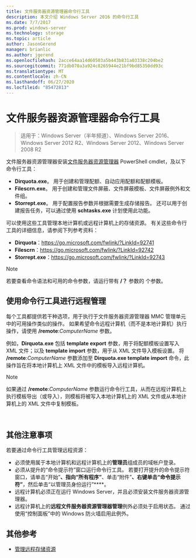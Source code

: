 ```yaml
---
title: 文件服务器资源管理器命令行工具
description: 本文介绍 Windows Server 2016 的命令行工具
ms.date: 7/7/2017
ms.prod: windows-server
ms.technology: storage
ms.topic: article
author: JasonGerend
manager: brianlic
ms.author: jgerend
ms.openlocfilehash: 2acce64aa14d60503a5b443b831a03338c204be2
ms.sourcegitcommit: 771db070a3a924c8265944e21bf9bd85350dd93c
ms.translationtype: MT
ms.contentlocale: zh-CN
ms.lasthandoff: 06/27/2020
ms.locfileid: "85472813"
---
```

# <a name="file-server-resource-manager-command-line-tools"></a>文件服务器资源管理器命令行工具

> 适用于：Windows Server（半年频道）、Windows Server 2016、Windows Server 2012 R2、Windows Server 2012、Windows Server 2008 R2

文件服务器资源管理器安装[文件服务器资源管理器](https://technet.microsoft.com/itpro/powershell/windows/fileserverresourcemanager/fileserverresourcemanager) PowerShell cmdlet，及以下命令行工具：

-   **Dirquota.exe**。 用于创建和管理配额、自动应用配额和配额模板。
-   **Filescrn.exe**。 用于创建和管理文件屏蔽、文件屏蔽模板、文件屏蔽例外和文件组。
-   **Storrept.exe**。 用于配置报告参数并根据需要生成存储报告。 还可以用于创建报告任务，可以通过使用 **schtasks.exe** 计划使用此功能。

可以使用这些工具管理本地计算机或远程计算机上的存储资源。 有关这些命令行工具的详细信息，请参阅下列参考资料：

-   **Dirquota**：<https://go.microsoft.com/fwlink/?LinkId=92741>
-   **Filescrn**：<https://go.microsoft.com/fwlink/?LinkId=92742>
-   **Storrept.exe**：<https://go.microsoft.com/fwlink/?LinkId=92743>


> [!Note]
> 若要查看命令语法和可用的命令参数，请运行带有 <strong>/？</strong> 参数的 个参数。


## <a name="remote-management-using-the-command-line-tools"></a>使用命令行工具进行远程管理

每个工具都提供若干种选项，用于执行于文件服务器资源管理器 MMC 管理单元中的可用操作类似的操作。 如果希望命令远程计算机（而不是本地计算机）执行操作，请使用 **/remote**:*ComputerName* 参数。

例如，**Dirquota.exe** 包括 **template export** 参数，用于将配额模板设置写入 XML 文件；以及 **template import** 参数，用于从 XML 文件导入模板设置。 将 **/remote**:*ComputerName* 参数添加至 **Dirquota.exe template import** 命令，此操作旨在将本地计算机上 XML 文件中的模板导入远程计算机。

> [!Note]
> 如果通过 **/remote**:<em>ComputerName</em> 参数运行命令行工具，从而在远程计算机上执行模板导出（或导入），则模板将被写入本地计算机上的 XML 文件或从本地计算机上的 XML 文件中复制模板。

<br />

## <a name="additional-considerations"></a>其他注意事项

若要通过命令行工具管理远程资源：

-   必须使用属于本地计算机和远程计算机上的**管理员**组成员的域帐户登录。
-   必须从提升的“命令提示符”窗口运行命令行工具。 若要打开提升的命令提示符窗口，请单击“开始”****、指向“所有程序”****、单击“附件”****、右键单击“命令提示符”****，然后单击“以管理员身份运行”****。
-   远程计算机必须正在运行 Windows Server，并且必须安装文件服务器资源管理器。
-   远程计算机上的**远程文件服务器资源管理器管理**例外必须处于启用状态。 通过使用“控制面板”中的 Windows 防火墙启用此例外。


## <a name="additional-references"></a>其他参考

-   [管理远程存储资源](managing-remote-storage-resources.md)